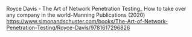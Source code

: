 Royce Davis - The Art of Network Penetration Testing_ How to take over any company in the world-Manning Publications (2020)
https://www.simonandschuster.com/books/The-Art-of-Network-Penetration-Testing/Royce-Davis/9781617296826
